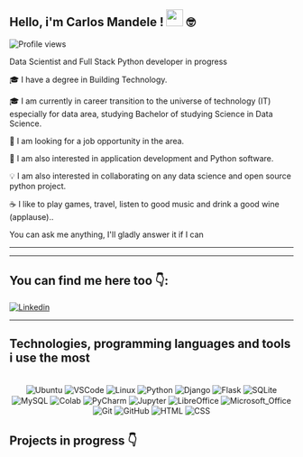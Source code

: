 ## Hello, i'm Carlos Mandele ! <img src="https://media.giphy.com/media/hvRJCLFzcasrR4ia7z/giphy.gif" width="30"> 🤓

<img src="https://komarev.com/ghpvc/?username=CarlosMandele&color=yellow" alt="Profile views" />  


Data Scientist and Full Stack Python developer in progress

🎓 I have a degree in Building Technology.
 
🎓 I am currently in career transition to the universe of technology (IT) especially for data area, studying Bachelor of studying Science in Data Science.

🔭 I am looking for a job opportunity in the area.

🔭 I am also interested in application development and Python software.

💡 I am also interested in collaborating on any data science and open source python project.

☕ I like to play games, travel, listen to good music and drink a good wine (applause)..

You can ask me anything, I'll gladly answer it if I can

-----

 
-------

## You can find me here too 👇:

<a href="https://www.linkedin.com/in/kalombola/" target="_blank">
<img align="center" src="https://img.shields.io/badge/LinkedIn-0077B5?style=for-the-badge&logo=linkedin&logoColor=white" alt="Linkedin"/>
</a>  

------

## Technologies, programming languages and tools i use the most

<div align="center"><br>

  <img align="center" alt="Ubuntu" src="https://img.shields.io/badge/Ubuntu-E95420?style=for-the-badge&logo=ubuntu&logoColor=white">
  <img align="center" alt="VSCode" src="https://img.shields.io/badge/Visual_Studio_Code-0078D4?style=for-the-badge&logo=visual%20studio%20code&logoColor=white">
  <img align="center" alt="Linux" src="https://img.shields.io/badge/Linux-FCC624?style=for-the-badge&logo=linux&logoColor=black">
  <img align="center" alt="Python" src="https://img.shields.io/badge/Python-14354C?style=for-the-badge&logo=python&logoColor=white">
  <img align="center" alt="Django" src="https://img.shields.io/badge/Django-092E20?style=for-the-badge&logo=django&logoColor=white">
  <img align="center" alt="Flask" src="https://img.shields.io/badge/Flask-000000?style=for-the-badge&logo=flask&logoColor=white">
  <img align="center" alt="SQLite" src="https://img.shields.io/badge/SQLite-07405E?style=for-the-badge&logo=sqlite&logoColor=white">
  <img align="center" alt="MySQL" src="https://img.shields.io/badge/MySQL-005C84?style=for-the-badge&logo=mysql&logoColor=white">
  <img align="center" alt="Colab" src="https://img.shields.io/badge/Colab-F9AB00?style=for-the-badge&logo=googlecolab&color=525252">
  <img align="center" alt="PyCharm" src="https://img.shields.io/badge/PyCharm-000000.svg?&style=for-the-badge&logo=PyCharm&logoColor=white">
  <img align="center" alt="Jupyter" src="https://img.shields.io/badge/Jupyter-orange?style=for-the-badge&logo=Jupyter">
  <img align="center" alt="LibreOffice" src="https://img.shields.io/badge/LibreOffice-18A303?style=for-the-badge&logo=LibreOffice&logoColor=white">
  <img align="center" alt="Microsoft_Office" src="https://img.shields.io/badge/Microsoft_Office-D83B01?style=for-the-badge&logo=microsoft-office&logoColor=white">
  <img align="center" alt="Git" src="https://img.shields.io/badge/GIT-E44C30?style=for-the-badge&logo=git&logoColor=white">
  <img align="center" alt="GitHub" src="https://img.shields.io/badge/GitHub-100000?style=for-the-badge&logo=github&logoColor=white">
  <img align="center" alt="HTML" src="https://img.shields.io/badge/HTML5-E34F26?style=for-the-badge&logo=html5&logoColor=white">
  <img align="center" alt="CSS" src="https://img.shields.io/badge/CSS3-1572B6?style=for-the-badge&logo=css3&logoColor=white">
 </div>

 

## Projects in progress 👇



